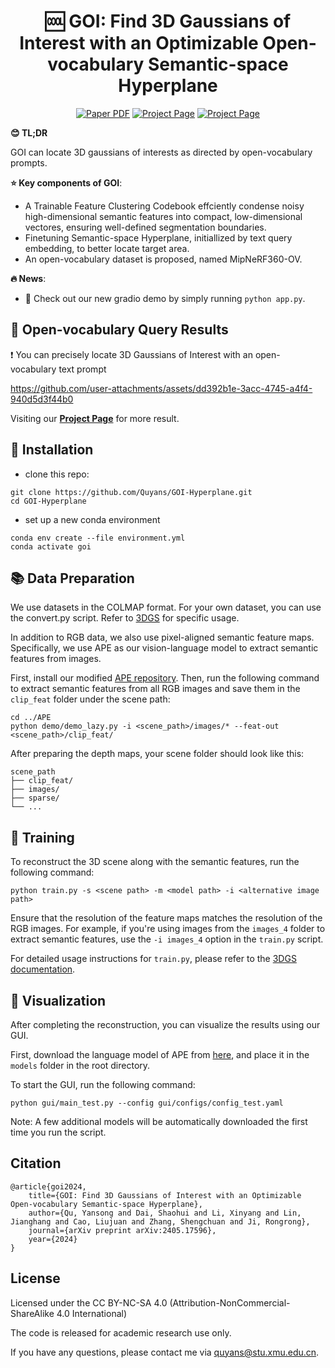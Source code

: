 
<p align="center">
<!--   <h1 align="center"><img height="100" src="https://github.com/imlixinyang/director3d-page/raw/master/assets/icon.ico"></h1> -->
  <h1 align="center">🆒 <b>GOI</b>: Find 3D Gaussians of Interest with an Optimizable Open-vocabulary Semantic-space Hyperplane</h1>
  <p align="center">
        <a href="https://arxiv.org/abs/2405.17596"><img src='https://img.shields.io/badge/arXiv-GOI-red?logo=arxiv' alt='Paper PDF'></a>
        <a href='https://quyans.github.io/GOI-Hyperplane/'><img src='https://img.shields.io/badge/Project_Page-GOI-green' alt='Project Page'></a>
        <a href='https://drive.google.com/file/d/1JunEiWyPNwGprdqXh-D2dTQPFMaRisDz/view?usp=sharing'><img src='https://img.shields.io/badge/Dataset-MipNeRF360 OV-yellow?logo=databricks' alt='Project Page'></a>
  </p>

<!-- <img src='assets/pipeline.gif'> -->
**😊 TL;DR**

GOI can locate 3D gaussians of interests as directed by open-vocabulary prompts.


**⭐ Key components of GOI**:


- A Trainable Feature Clustering Codebook effciently condense noisy high-dimensional semantic features into compact, low-dimensional vectores, ensuring well-defined segmentation boundaries.
- Finetuning Semantic-space Hyperplane, initiallized by text query embedding, to better locate target area.
- An open-vocabulary dataset is proposed, named MipNeRF360-OV.

**🔥 News**:

- 🥰 Check out our new gradio demo by simply running ```python app.py```.


## 📖 Open-vocabulary Query Results
❗ You can precisely locate 3D Gaussians of Interest with an open-vocabulary text prompt


https://github.com/user-attachments/assets/dd392b1e-3acc-4745-a4f4-940d5d3f44b0

Visiting our [**Project Page**](https://quyans.github.io/GOI-Hyperplane/) for more result.

## 🔧 Installation
- clone this repo:
```
git clone https://github.com/Quyans/GOI-Hyperplane.git
cd GOI-Hyperplane
```

- set up a new conda environment
```
conda env create --file environment.yml
conda activate goi
```

## 📚 Data Preparation
We use datasets in the COLMAP format. For your own dataset, you can use the convert.py script. Refer to [3DGS](https://github.com/graphdeco-inria/gaussian-splatting?tab=readme-ov-file#processing-your-own-scenes) for specific usage.

In addition to RGB data, we also use pixel-aligned semantic feature maps. Specifically, we use APE as our vision-language model to extract semantic features from images.

First, install our modified [APE repository](https://github.com/Atrovast/APE). Then, run the following command to extract semantic features from all RGB images and save them in the `clip_feat` folder under the scene path:
```shell
cd ../APE
python demo/demo_lazy.py -i <scene_path>/images/* --feat-out <scene_path>/clip_feat/
```

After preparing the depth maps, your scene folder should look like this:
```
scene_path
├── clip_feat/
├── images/
├── sparse/
└── ...
```

## 🚋 Training
To reconstruct the 3D scene along with the semantic features, run the following command:
```shell
python train.py -s <scene path> -m <model path> -i <alternative image path>
```

Ensure that the resolution of the feature maps matches the resolution of the RGB images. For example, if you're using images from the `images_4` folder to extract semantic features, use the `-i images_4` option in the `train.py` script.

For detailed usage instructions for `train.py`, please refer to the [3DGS documentation](https://github.com/graphdeco-inria/gaussian-splatting?tab=readme-ov-file#running).

## 👀 Visualization

After completing the reconstruction, you can visualize the results using our GUI. 

First, download the language model of APE from [here](), and place it in the `models` folder in the root directory.

To start the GUI, run the following command:
```shell
python gui/main_test.py --config gui/configs/config_test.yaml
```
Note: A few additional models will be automatically downloaded the first time you run the script.


## Citation

```
@article{goi2024,
    title={GOI: Find 3D Gaussians of Interest with an Optimizable Open-vocabulary Semantic-space Hyperplane},
    author={Qu, Yansong and Dai, Shaohui and Li, Xinyang and Lin, Jianghang and Cao, Liujuan and Zhang, Shengchuan and Ji, Rongrong},
    journal={arXiv preprint arXiv:2405.17596},
    year={2024}
}
```


## License

Licensed under the CC BY-NC-SA 4.0 (Attribution-NonCommercial-ShareAlike 4.0 International)


The code is released for academic research use only. 

If you have any questions, please contact me via [quyans@stu.xmu.edu.cn](mailto:quyans@stu.xmu.edu.cn). 
